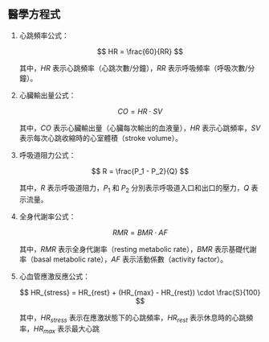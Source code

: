 ## 醫學方程式

1. 心跳頻率公式：

    $$ HR = \frac{60}{RR} $$

    其中，$HR$ 表示心跳頻率（心跳次數/分鐘），$RR$ 表示呼吸頻率（呼吸次數/分鐘）。

2. 心臟輸出量公式：

    $$ CO = HR \cdot SV $$

    其中，$CO$ 表示心臟輸出量（心臟每次輸出的血液量），$HR$ 表示心跳頻率，$SV$ 表示每次心跳收縮時的心室體積（stroke volume）。

3. 呼吸道阻力公式：

    $$ R = \frac{P_1 - P_2}{Q} $$

    其中，$R$ 表示呼吸道阻力，$P_1$ 和 $P_2$ 分別表示呼吸道入口和出口的壓力，$Q$ 表示流量。

4. 全身代謝率公式：

    $$ RMR = {BMR} \cdot {AF} $$

    其中，$RMR$ 表示全身代謝率（resting metabolic rate），$BMR$ 表示基礎代謝率（basal metabolic rate），$AF$ 表示活動係數（activity factor）。

5. 心血管應激反應公式：

    $$ HR_{stress} = HR_{rest} + (HR_{max} - HR_{rest}) \cdot \frac{S}{100} $$

    其中，$HR_{stress}$ 表示在應激狀態下的心跳頻率，$HR_{rest}$ 表示休息時的心跳頻率，$HR_{max}$ 表示最大心跳
